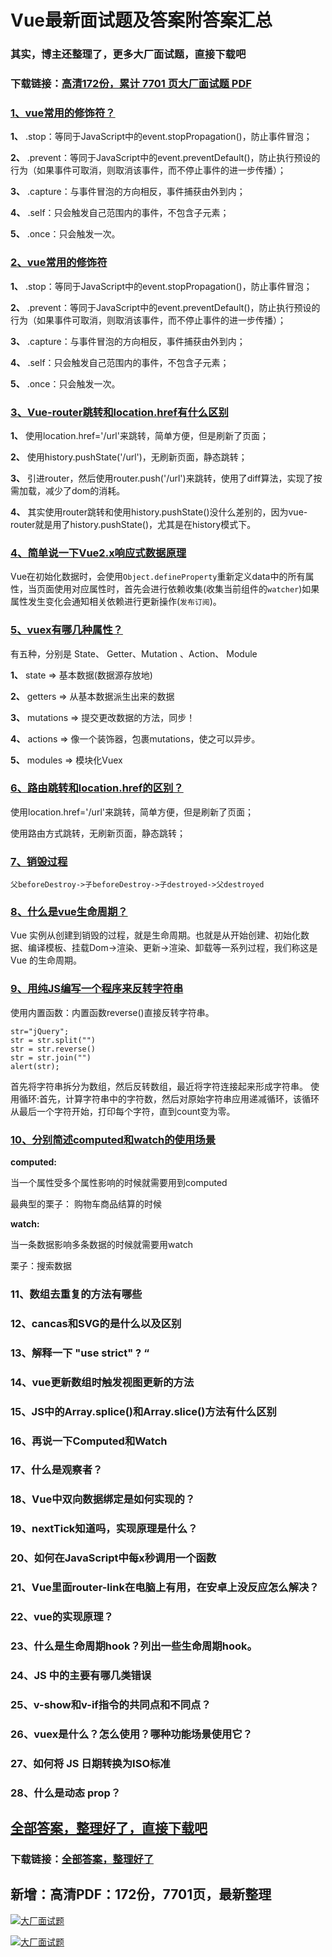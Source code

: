 # Vue最新面试题及答案附答案汇总

### 其实，博主还整理了，更多大厂面试题，直接下载吧

### 下载链接：[高清172份，累计 7701 页大厂面试题  PDF](https://github.com/souyunku/DevBooks/blob/master/docs/index.md)



### [1、vue常用的修饰符？](https://github.com/souyunku/DevBooks/blob/master/docs/Vue/Vue最新面试题及答案附答案汇总.md#1vue常用的修饰符)  


**1、** .stop：等同于JavaScript中的event.stopPropagation()，防止事件冒泡；

**2、** .prevent：等同于JavaScript中的event.preventDefault()，防止执行预设的行为（如果事件可取消，则取消该事件，而不停止事件的进一步传播）；

**3、** .capture：与事件冒泡的方向相反，事件捕获由外到内；

**4、** .self：只会触发自己范围内的事件，不包含子元素；

**5、** .once：只会触发一次。


### [2、vue常用的修饰符](https://github.com/souyunku/DevBooks/blob/master/docs/Vue/Vue最新面试题及答案附答案汇总.md#2vue常用的修饰符)  


**1、** .stop：等同于JavaScript中的event.stopPropagation()，防止事件冒泡；

**2、** .prevent：等同于JavaScript中的event.preventDefault()，防止执行预设的行为（如果事件可取消，则取消该事件，而不停止事件的进一步传播）；

**3、** .capture：与事件冒泡的方向相反，事件捕获由外到内；

**4、** .self：只会触发自己范围内的事件，不包含子元素；

**5、** .once：只会触发一次。


### [3、Vue-router跳转和location.href有什么区别](https://github.com/souyunku/DevBooks/blob/master/docs/Vue/Vue最新面试题及答案附答案汇总.md#3vue-router跳转和locationhref有什么区别)  


**1、** 使用location.href='/url'来跳转，简单方便，但是刷新了页面；

**2、** 使用history.pushState('/url')，无刷新页面，静态跳转；

**3、** 引进router，然后使用router.push('/url')来跳转，使用了diff算法，实现了按需加载，减少了dom的消耗。

**4、** 其实使用router跳转和使用history.pushState()没什么差别的，因为vue-router就是用了history.pushState()，尤其是在history模式下。


### [4、简单说一下Vue2.x响应式数据原理](https://github.com/souyunku/DevBooks/blob/master/docs/Vue/Vue最新面试题及答案附答案汇总.md#4简单说一下vue2x响应式数据原理)  


Vue在初始化数据时，会使用`Object.defineProperty`重新定义data中的所有属性，当页面使用对应属性时，首先会进行依赖收集(收集当前组件的`watcher`)如果属性发生变化会通知相关依赖进行更新操作(`发布订阅`)。


### [5、vuex有哪几种属性？](https://github.com/souyunku/DevBooks/blob/master/docs/Vue/Vue最新面试题及答案附答案汇总.md#5vuex有哪几种属性)  


有五种，分别是 State、 Getter、Mutation 、Action、 Module

**1、** state => 基本数据(数据源存放地)

**2、** getters => 从基本数据派生出来的数据

**3、** mutations => 提交更改数据的方法，同步！

**4、** actions => 像一个装饰器，包裹mutations，使之可以异步。

**5、** modules => 模块化Vuex


### [6、路由跳转和location.href的区别？](https://github.com/souyunku/DevBooks/blob/master/docs/Vue/Vue最新面试题及答案附答案汇总.md#6路由跳转和locationhref的区别)  


使用location.href='/url'来跳转，简单方便，但是刷新了页面；

使用路由方式跳转，无刷新页面，静态跳转；


### [7、销毁过程](https://github.com/souyunku/DevBooks/blob/master/docs/Vue/Vue最新面试题及答案附答案汇总.md#7销毁过程)  


`父beforeDestroy->子beforeDestroy->子destroyed->父destroyed`


### [8、什么是vue生命周期？](https://github.com/souyunku/DevBooks/blob/master/docs/Vue/Vue最新面试题及答案附答案汇总.md#8什么是vue生命周期)  


Vue 实例从创建到销毁的过程，就是生命周期。也就是从开始创建、初始化数据、编译模板、挂载Dom→渲染、更新→渲染、卸载等一系列过程，我们称这是 Vue 的生命周期。


### [9、用纯JS编写一个程序来反转字符串](https://github.com/souyunku/DevBooks/blob/master/docs/Vue/Vue最新面试题及答案附答案汇总.md#9用纯js编写一个程序来反转字符串)  


使用内置函数：内置函数reverse()直接反转字符串。

```
str="jQuery";
str = str.split("")
str = str.reverse()
str = str.join("")
alert(str);
```

首先将字符串拆分为数组，然后反转数组，最近将字符连接起来形成字符串。 使用循环:首先，计算字符串中的字符数，然后对原始字符串应用递减循环，该循环从最后一个字符开始，打印每个字符，直到count变为零。


### [10、分别简述computed和watch的使用场景](https://github.com/souyunku/DevBooks/blob/master/docs/Vue/Vue最新面试题及答案附答案汇总.md#10分别简述computed和watch的使用场景)  


**computed:**

当一个属性受多个属性影响的时候就需要用到computed

最典型的栗子： 购物车商品结算的时候

**watch:**

当一条数据影响多条数据的时候就需要用watch

栗子：搜索数据


### 11、数组去重复的方法有哪些
### 12、cancas和SVG的是什么以及区别
### 13、解释一下 "use strict" ? “
### 14、vue更新数组时触发视图更新的方法
### 15、JS中的Array.splice()和Array.slice()方法有什么区别
### 16、再说一下Computed和Watch
### 17、什么是观察者？
### 18、Vue中双向数据绑定是如何实现的？
### 19、nextTick知道吗，实现原理是什么？
### 20、如何在JavaScript中每x秒调用一个函数
### 21、Vue里面router-link在电脑上有用，在安卓上没反应怎么解决？
### 22、vue的实现原理？
### 23、什么是生命周期hook？列出一些生命周期hook。
### 24、JS 中的主要有哪几类错误
### 25、v-show和v-if指令的共同点和不同点？
### 26、vuex是什么？怎么使用？哪种功能场景使用它？
### 27、如何将 JS 日期转换为ISO标准
### 28、什么是动态 prop？




## [全部答案，整理好了，直接下载吧](https://gitee.com/souyunku/DevBooks/blob/master/docs/daan.md)

### 下载链接：[全部答案，整理好了](https://gitee.com/souyunku/DevBooks/blob/master/docs/daan.md)




## 新增：高清PDF：172份，7701页，最新整理

[![大厂面试题](https://www.souyunku.com/wp-content/uploads/weixin/mst.png "架构师专栏")](https://www.souyunku.com/wp-content/uploads/weixin/githup-weixin.png "架构师专栏")

[![大厂面试题](https://www.souyunku.com/wp-content/uploads/weixin/githup-weixin.png "架构师专栏")](https://www.souyunku.com/wp-content/uploads/weixin/githup-weixin.png "架构师专栏")
